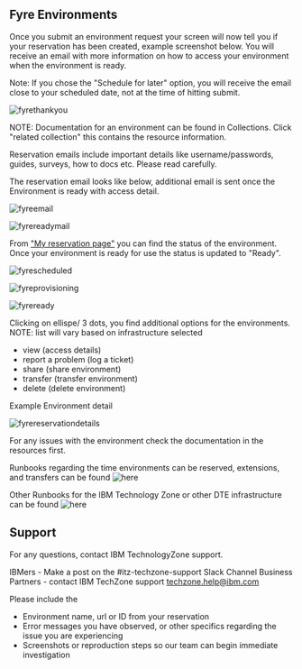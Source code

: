 ## Fyre Environments

Once you submit an environment request your screen will now tell you if your reservation has been created, example screenshot below. You will receive an email with more information on how to access your environment when the environment is ready. 

Note: If you chose the "Schedule for later" option, you will receive the email close to your scheduled date, not at the time of hitting submit.

![fyrethankyou](https://github.ibm.com/dte-support/private/blob/master/IBM%20Technololgy%20Zone/IBM-Technology-Zone-Runbooks/Images/fyrethankyou.png)

NOTE: Documentation for an environment can be found in Collections. Click "related collection" this contains the resource information. 

Reservation emails include important details like username/passwords, guides, surveys, how to docs etc. Please read carefully.

The reservation email looks like below, additional email is sent once the Environment is ready with access detail.

![fyreemail](https://github.ibm.com/dte-support/private/blob/master/IBM%20Technololgy%20Zone/IBM-Technology-Zone-Runbooks/Images/Fyreemail.png)



![fyrereadymail](https://github.ibm.com/dte-support/private/blob/master/IBM%20Technololgy%20Zone/IBM-Technology-Zone-Runbooks/Images/fyrereadymail.png)


From ["My reservation page"](https://techzone.ibm.com/my/reservations) you can find the status of the environment. Once your environment is ready for use the status is updated to "Ready".

![fyrescheduled](https://github.ibm.com/dte-support/private/blob/master/IBM%20Technololgy%20Zone/IBM-Technology-Zone-Runbooks/Images/Fyrescheduled.png)

![fyreprovisioning](https://github.ibm.com/dte-support/private/blob/master/IBM%20Technololgy%20Zone/IBM-Technology-Zone-Runbooks/Images/fyreprovisioning.png)

![fyreready](https://github.ibm.com/dte-support/private/blob/master/IBM%20Technololgy%20Zone/IBM-Technology-Zone-Runbooks/Images/fyreready.png)

Clicking on ellispe/ 3 dots, you find additional options for the environments. NOTE: list will vary based on infrastructure selected

- view (access details)
- report a problem (log a ticket)
- share (share environment)
- transfer (transfer environment)
- delete (delete environment)

Example Environment detail

![fyrereservationdetails](https://github.ibm.com/dte-support/private/blob/master/IBM%20Technololgy%20Zone/IBM-Technology-Zone-Runbooks/Images/fyrereservationdetail.png)


For any issues with the environment check the documentation in the resources first.

Runbooks regarding the time environments can be reserved, extensions, and transfers can be found ![here](https://github.com/IBM/dte-support-public/tree/main/IBM-Technology-Zone#reservations)

Other Runbooks for the IBM Technology Zone or other DTE infrastructure can be found ![here](https://github.com/IBM/dte-support-public)

## Support

For any questions, contact IBM TechnologyZone support.

IBMers - Make a post on the #itz-techzone-support Slack Channel
Business Partners - contact IBM TechZone support techzone.help@ibm.com

Please include the 
- Environment name, url or ID from your reservation
- Error messages you have observed, or other specifics regarding the issue you are experiencing
- Screenshots or reproduction steps so our team can begin immediate investigation 

